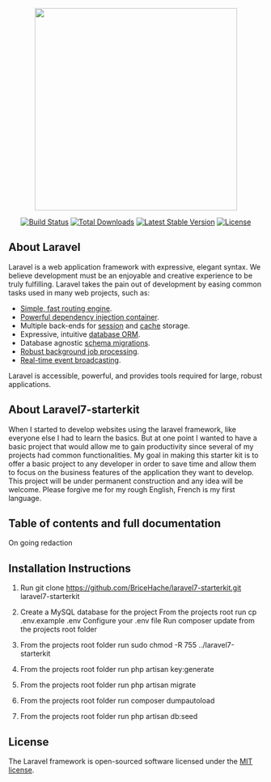 <p align="center"><img src="https://res.cloudinary.com/dtfbvvkyp/image/upload/v1566331377/laravel-logolockup-cmyk-red.svg" width="400"></p>

<p align="center">
<a href="https://travis-ci.org/laravel/framework"><img src="https://travis-ci.org/laravel/framework.svg" alt="Build Status"></a>
<a href="https://packagist.org/packages/laravel/framework"><img src="https://poser.pugx.org/laravel/framework/d/total.svg" alt="Total Downloads"></a>
<a href="https://packagist.org/packages/laravel/framework"><img src="https://poser.pugx.org/laravel/framework/v/stable.svg" alt="Latest Stable Version"></a>
<a href="https://packagist.org/packages/laravel/framework"><img src="https://poser.pugx.org/laravel/framework/license.svg" alt="License"></a>
</p>

## About Laravel

Laravel is a web application framework with expressive, elegant syntax. We believe development must be an enjoyable and creative experience to be truly fulfilling. Laravel takes the pain out of development by easing common tasks used in many web projects, such as:

- [Simple, fast routing engine](https://laravel.com/docs/routing).
- [Powerful dependency injection container](https://laravel.com/docs/container).
- Multiple back-ends for [session](https://laravel.com/docs/session) and [cache](https://laravel.com/docs/cache) storage.
- Expressive, intuitive [database ORM](https://laravel.com/docs/eloquent).
- Database agnostic [schema migrations](https://laravel.com/docs/migrations).
- [Robust background job processing](https://laravel.com/docs/queues).
- [Real-time event broadcasting](https://laravel.com/docs/broadcasting).

Laravel is accessible, powerful, and provides tools required for large, robust applications.

## About Laravel7-starterkit

When I started to develop websites using the laravel framework, like everyone else I had to learn the basics. 
But at one point I wanted to have a basic project that would allow me to gain productivity since several of my 
projects had common functionalities. My goal in making this starter kit is to offer a basic project to any developer
 in order to save time and allow them to focus on the business features of the application they want to develop. 
 This project will be under permanent construction and any idea will be welcome. Please forgive me for my rough English, 
 French is my first language.

## Table of contents and full documentation

On going redaction

## Installation Instructions

  1. Run git clone https://github.com/BriceHache/laravel7-starterkit.git laravel7-starterkit
  2. Create a MySQL database for the project
    From the projects root run cp .env.example .env
    Configure your .env file
    Run composer update from the projects root folder
   
  3. From the projects root folder run sudo chmod -R 755 ../laravel7-starterkit
  4. From the projects root folder run php artisan key:generate
  5. From the projects root folder run php artisan migrate
  6. From the projects root folder run composer dumpautoload
  7. From the projects root folder run php artisan db:seed
   


## License

The Laravel framework is open-sourced software licensed under the [MIT license](https://opensource.org/licenses/MIT).
